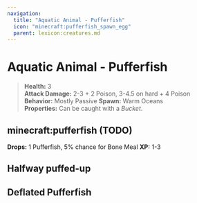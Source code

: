 ```yaml
---
navigation:
  title: "Aquatic Animal - Pufferfish"
  icon: "minecraft:pufferfish_spawn_egg"
  parent: lexicon:creatures.md
---
```


# Aquatic Animal - Pufferfish

> __Health:__ 3     
> __Attack Damage:__ 2-3 + 2 Poison, 3-4.5 on hard + 4 Poison    
> __Behavior:__ Mostly Passive 
> __Spawn:__ Warm Oceans    
> __Properties:__ 
Can be caught with a *Bucket*.

## minecraft:pufferfish (TODO)

<GameScene zoom={3.2}>
  <Entity id="minecraft:pufferfish" data="{PuffState:2}" />
</GameScene>

__Drops:__ 1 Pufferfish, 5% chance for Bone Meal  __XP:__ 1-3

## Halfway puffed-up

<GameScene zoom={4}>
  <Entity id="minecraft:pufferfish" data="{PuffState:1}" />
</GameScene>

## Deflated Pufferfish

<GameScene zoom={4}>
  <Entity id="minecraft:pufferfish" data="{PuffState:0}" />
</GameScene>

